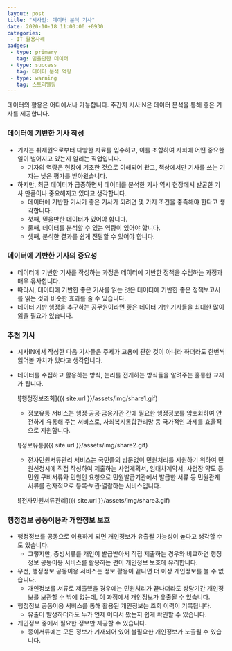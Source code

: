 ```yaml
---
layout: post
title: "시사인: 데이터 분석 기사"
date: 2020-10-18 11:00:00 +0930
categories: 
 - IT 활용사례
badges:
 - type: primary
   tag: 믿을만한 데이터
 - type: success
   tag: 데이터 분석 역량
 - type: warning
   tag: 스토리텔링   
---
```


데이터의 활용은 어디에서나 가능합니다. 주간지 시사IN은 데이터 분석을 통해 좋은 기사를 제공합니다.

<!--more-->

### **데이터에 기반한 기사 작성**

- 기자는 취재원으로부터 다양한 자료를 입수하고, 이를 조합하여 사회에 어떤 중요한 일이 벌어지고 있는지 알리는 직업입니다.
  - 기자의 역량은 현장에 기초한 것으로 이해되어 왔고, 책상에서만 기사를 쓰는 기자는 낮은 평가를 받아왔습니다.
- 하지만, 최근 데이터가 급증하면서 데이터를 분석한 기사 역시 현장에서 발굴한 기사 만큼이나 중요해지고 있다고 생각합니다.
  - 데이터에 기반한 기사가 좋은 기사가 되려면 몇 가지 조건을 충족해야 한다고 생각합니다.
  - 첫째, 믿을만한 데이터가 있어야 합니다.
  - 둘째, 데이터를 분석할 수 있는 역량이 있어야 합니다.
  - 셋째, 분석한 결과를 쉽게 전달할 수 있어야 합니다.
  
### **데이터에 기반한 기사의 중요성**

- 데이터에 기반한 기사를 작성하는 과정은 데이터에 기반한 정책을 수립하는 과정과 매우 유사합니다.
- 따라서, 데이터에 기반한 좋은 기사를 읽는 것은 데이터에 기반한 좋은 정책보고서를 읽는 것과 비슷한 효과를 줄 수 있습니다.
- 데이터 기반 행정을 추구하는 공무원이라면 좋은 데이터 기반 기사들을 최대한 많이 읽을 필요가 있습니다.

### **추천 기사**

- 시사IN에서 작성한 다음 기사들은 주제가 고용에 관한 것이 아니라 하더라도 한번씩 읽어볼 가치가 있다고 생각합니다.
- 데이터를 수집하고 활용하는 방식, 논리를 전개하는 방식들을 알려주는 훌륭한 교재가 됩니다.

  ![행정정보조회]({{ site.url }}/assets/img/share1.gif)  

  - 정보유통 서비스는 행정·공공·금융기관 간에 필요한 행정정보를 암호화하여 안전하게 유통해 주는 서비스로, 사회복지통합관리망 등 국가적인 과제를 효율적으로 지원합니다.

  ![정보유통]({{ site.url }}/assets/img/share2.gif)  

  - 전자민원서류관리 서비스는 국민들의 방문없이 민원처리를 지원하기 위하여 민원신청시에 직접 작성하여 제출하는 사업계획서, 임대차계약서, 사업장 약도 등 민원 구비서류와 민원인 요청으로 민원발급기관에서 발급한 서류 등 민원관계 서류를 전자적으로 등록·보관·열람하는 서비스입니다.

  ![전자민원서류관리]({{ site.url }}/assets/img/share3.gif)  

### **행정정보 공동이용과 개인정보 보호**

- 행정정보를 공동으로 이용하게 되면 개인정보가 유출될 가능성이 높다고 생각할 수도 있습니다.
  - 그렇지만, 증빙서류를 개인이 발급받아서 직접 제출하는 경우와 비교하면 행정정보 공동이용 서비스를 활용하는 편이 개인정보 보호에 유리합니다.
- 우선, 행정정보 공동이용 서비스는 정보 활용이 끝나면 더 이상 개인정보를 볼 수 없습니다.
  - 개인정보를 서류로 제출했을 경우에는 민원처리가 끝나더라도 상당기간 개인정보를 보관할 수 밖에 없는데, 이 과정에서 개인정보가 유출될 수 있습니다.
- 행정정보 공동이용 서비스를 통해 활용된 개인정보는 조회 이력이 기록됩니다.
  - 유출이 발생하더라도 누가 언제 어디서 봤는지 쉽게 확인할 수 있습니다.
- 개인정보 중에서 필요한 정보만 제공할 수 있습니다.
  - 종이서류에는 모든 정보가 기재되어 있어 불필요한 개인정보가 노출될 수 있습니다.
